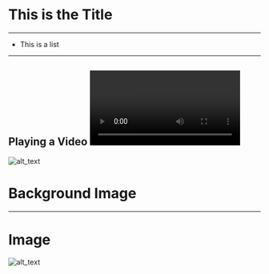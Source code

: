 # This is the Title

---

* This is a list

---
Playing a Video
<video controls><source src="/media/01/V/mojocast_e5.mp4" type="video/mp4"></video>
---
![alt_text](/media/01/P/unicorn.png)
# Background Image
---
# Image
![alt_text](/media/01/P/unicorn.png)

